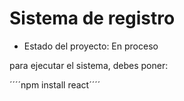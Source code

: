 <h1> Sistema de registro </h1>

- Estado del proyecto: En proceso

para ejecutar el sistema, debes poner:

´´´´npm install react´´´´
